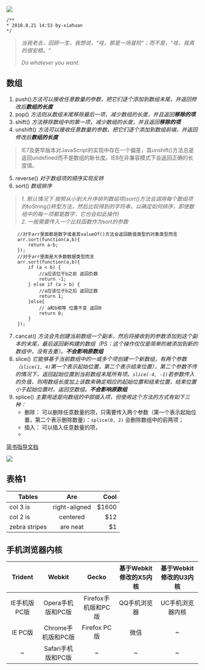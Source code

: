 ![](https://timgsa.baidu.com/timg?image&quality=80&size=b9999_10000&sec=1534847785497&di=9280bc323c62fa4a59f6cb3e3f47cd10&imgtype=0&src=http%3A%2F%2Fs11.sinaimg.cn%2Fmw690%2F005TNJqggy6QUnL5ljAfa%26690)
```
/**
* 2018.8.21 14:53 by-xiahuan
*/
```
>
>*当我老去，回顾一生，我想说，“哇，那是一场冒险“；而不是，“哇，我真的很安稳。“*
>
>
>
>*Do whatever you want.*
>
## 数组

1. push()*方法可以接收任意数量的参数，把它们逐个添加到数组末尾，并返回修改后**数组的长度***
2. pop() *方法则从数组末尾移除最后一项，减少数组的长度，并且返回**移除的项***
3. shift() *方法移除数组中的第一项，减少数组的长度，并且返回**移除的项***
4. unshift() *方法可以接收任意数量的参数，把它们逐个添加到数组前端，并返回修改后**数组的长度***
>   IE7及更早版本对JavaScript的实现中存在一个偏差，其unshift()方法总是返回undefined而不是数组的新长度。IE8在非兼容模式下会返回正确的长度值。
5. reverse() *对于数组项的顺序实现反转*
6. sort() *数组排序*
> *1. 默认情况下 按照从小到大升序排列数组项(sort()方法会调用每个数组项的toString()转型方法，然后比较得到的字符串，以确定如何排序，即使数组中的每一项都是数字，它也会如此操作)*   
> *2. 一般需要传入一个比较函数作为sort的参数*    
```
    //对于arr里面都是数字或者其valueOf()方法会返回数值类型的对象类型而言
    arr.sort(function(a,b){
        return a-b;
    });
    //对于arr里面是大多数数据类型而言
    arr.sort(function(a,b){
        if (a < b) {
            //a应该位于b之前 返回负数
            return -1;
        } else if (a > b) {
            //a应该位于b之后 返回正数
            return 1; 
        }else{
            // a和b相等 位置不变 返回0
            return 0;
        }
    });
```
7. cancat() *方法会先创建当前数组一个副本，然后将接收到的参数添加到这个副本的末尾，最后返回新构建的数组（PS：这个操作仅仅是简单的被添加到新的数组中，没有去重）。**不会影响原数组***
8. slice() *它能够基于当前数组中的一或多个项创建一个新数组，有两个参数（`slice(1, 4)`第一个表示起始位置，第二个表示结束位置），第二个参数不传的情况下，返回起始位置到当前数组末尾所有项。`slice(-4, -1)`若参数传入的负值，则用数组长度加上该数来确定相应的起始位置和结束位置，结束位置小于起始位置时，返回空数组。**不会影响原数组***
9. splice() *主要用途是向数组的中部插入项，但使用这个方法的方式有如下三种：*   
    * 删除： 可以删除任意数量的项，只需要传入两个参数（第一个表示起始位置，第二个表示删除数量）：`splice(0, 2)` 会删除数组中的前两项；  
    * 插入： 可以插入任意数量的项，
    * 

[简书指导文档](https://www.jianshu.com/p/q81RER)

![](http://latex.codecogs.com/gif.latex?\prod%20\(n_{i}\)+1)

## 表格1
| Tables        | Are           | Cool  |
| ------------- |:-------------:| -----:|
| col 3 is      | right-aligned | $1600 |
| col 2 is      | centered      |   $12 |
| zebra stripes | are neat      |    $1 |

## 手机浏览器内核
|Trident       | Webkit            | Gecko              | 基于Webkit修改的X5内核 | 基于Webkit修改的U3内核|
|:------------:|:-----------------:|:------------------:|:---------------------:|:--------------------:|
|IE手机版PC版 | Opera手机版和PC版  | Firefox手机版和PC版 | QQ手机浏览器 | UC手机浏览器内核 |
| IE PC版 | Chrome手机版和PC版| Firefox PC版 | 微信 | ~ |
| ~ | Safari手机版和PC版 | ~ | ~ | ~ |

